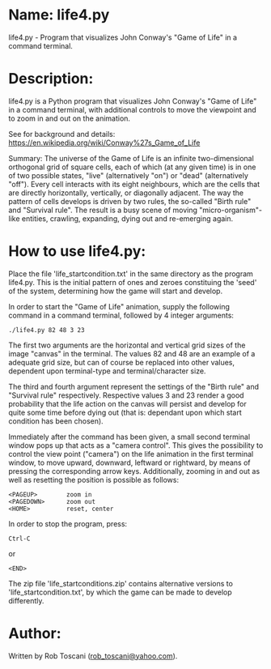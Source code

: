 # Name: life4.py
life4.py - Program that visualizes John Conway's "Game of Life" in a command terminal.

# Description:
life4.py is a Python program that visualizes John Conway's "Game of Life" in a command terminal, with additional controls to move the viewpoint and to zoom in and out on the animation.

See for background and details: https://en.wikipedia.org/wiki/Conway%27s_Game_of_Life

Summary: The universe of the Game of Life is an infinite two-dimensional orthogonal grid of square cells, each of which (at any given time) is in one of two possible states, "live" (alternatively "on") or "dead" (alternatively "off"). Every cell interacts with its eight neighbours, which are the cells that are directly horizontally, vertically, or diagonally adjacent. The way the pattern of cells develops is driven by two rules, the so-called "Birth rule" and "Survival rule". The result is a busy scene of moving "micro-organism"-like entities, crawling, expanding, dying out and re-emerging again.

# How to use life4.py:
Place the file 'life_startcondition.txt' in the same directory as the program life4.py. This is the initial pattern of ones and zeroes constituing the 'seed' of the system, determining how the game will start and develop. 

In order to start the "Game of Life" animation, supply the following command in a command terminal, followed by 4 integer arguments:

	./life4.py 82 48 3 23

The first two arguments are the horizontal and vertical grid sizes of the image "canvas" in the terminal. The values 82 and 48 are an example of a adequate grid size, but can of course be replaced into other values, dependent upon terminal-type and terminal/character size.

The third and fourth argument represent the settings of the "Birth rule" and "Survival rule" respectively.
Respective values 3 and 23 render a good probability that the life action on the canvas will persist and develop for quite some time before dying out (that is: dependant upon which start condition has been chosen).

Immediately after the command has been given, a small second terminal window pops up that acts as a "camera control". This gives the possibility to control the view point ("camera") on the life animation in the first terminal window, to move upward, downward, leftward or rightward, by means of pressing the corresponding arrow keys. Additionally, zooming in and out as well as resetting the position is possible as follows:

	<PAGEUP>        zoom in
	<PAGEDOWN>      zoom out
	<HOME>          reset, center

In order to stop the program, press:

	Ctrl-C

or

	<END>

The zip file 'life_startconditions.zip' contains alternative versions to 'life_startcondition.txt', by which the game can be made to develop differently.


# Author:
Written by Rob Toscani (rob_toscani@yahoo.com).